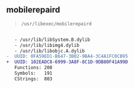 ## mobilerepaird

> `/usr/libexec/mobilerepaird`

```diff

   - /usr/lib/libSystem.B.dylib
   - /usr/lib/libimg4.dylib
   - /usr/lib/libobjc.A.dylib
-  UUID: 0FA59ED1-B647-3B02-9BA4-3C4A1FC0CB95
+  UUID: 102EADC8-6999-3A8F-8C1D-9DB80F41A99D
   Functions: 208
   Symbols:   191
   CStrings:  803

```
